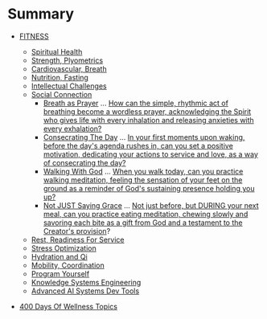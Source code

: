 # Summary

- [FITNESS](Manifesto.md)

  - [Spiritual Health](./1.md)
  - [Strength, Plyometrics](./2.md)
  - [Cardiovascular, Breath](./3.md)
  - [Nutrition, Fasting](./4.md)
  - [Intellectual Challenges](./5.md)
  - [Social Connection](./6.md)
    - [Breath as Prayer](./nested/6_001.md) ... [How can the simple, rhythmic act of breathing become a wordless prayer, acknowledging the Spirit who gives life with every inhalation and releasing anxieties with every exhalation?](https://suno.com/playlist/350c33f2-a2df-4e9c-a2aa-e22ebdb78ed8)
    - [Consecrating The Day](./nested/6_002.md) ... [In your first moments upon waking, before the day's agenda rushes in, can you set a positive motivation, dedicating your actions to service and love, as a way of consecrating the day?](https://suno.com/playlist/76a16eb1-dd5b-4b81-a80e-7a07c771c0d5)   
    - [Walking With God](./nested/6_003.md) ... [When you walk today, can you practice walking meditation, feeling the sensation of your feet on the ground as a reminder of God's sustaining presence holding you up?](https://suno.com/playlist/f269c850-28f8-464a-babe-4f57c2b7ac62)     
    - [Not JUST Saying Grace](./nested/6_004.md) ... [Not just before, but DURING your next meal, can you practice eating meditation, chewing slowly and savoring each bite as a gift from God and a testament to the Creator's provision](https://suno.com/playlist/dfd46d31-6831-422c-8b92-5a9acd38c1a2)?  
  - [Rest, Readiness For Service](./7.md)
  - [Stress Optimization](./8.md)
  - [Hydration and Qi](./9.md)
  - [Mobility, Coordination](./A.md)
  - [Program Yourself](./B.md)
  - [Knowledge Systems Engineering](./C.md)
  - [Advanced AI Systems Dev Tools](./D.md)

- [400 Days Of Wellness Topics](./chapter_6.md)

